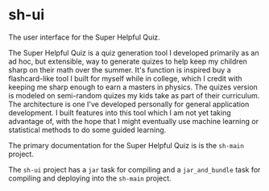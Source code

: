 # sh-ui
The user interface for the Super Helpful Quiz.

The Super Helpful Quiz is a quiz generation tool I developed primarily as an ad hoc, but extensible, way to generate quizes to help keep my children sharp on their math over the summer. It's function is inspired buy a flashcard-like tool I built for myself while in college, which I credit with keeping me sharp enough to earn a masters in physics. The quizes version is modeled on semi-random quizes my kids take as part of their curriculum. The architecture is one I've developed personally for general application development. I built features into this tool which I am not yet taking advantage of, with the hope that I might eventually use machine learning or statistical methods to do some guided learning.

The primary documentation for the Super Helpful Quiz is is the `sh-main` project. 

The `sh-ui` project has a `jar` task for compiling and a `jar_and_bundle` task for compiling and deploying into the `sh-main` project.

